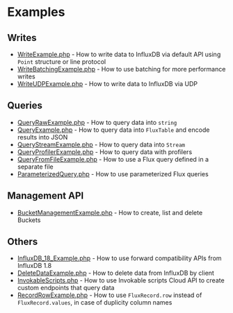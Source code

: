 # Examples

## Writes
- [WriteExample.php](WriteExample.php) - How to write data to InfluxDB via default API using `Point` structure or line protocol
- [WriteBatchingExample.php](WriteBatchingExample.php) - How to use batching for more performance writes
- [WriteUDPExample.php](WriteUDPExample.php) - How to write data to InfluxDB via UDP

## Queries
- [QueryRawExample.php](QueryRawExample.php) - How to query data into `string`
- [QueryExample.php](QueryExample.php) - How to query data into `FluxTable` and encode results into JSON
- [QueryStreamExample.php](QueryStreamExample.php) - How to query data into `Stream`
- [QueryProfilerExample.php](QueryProfilerExample.php) - How to query data with profilers
- [QueryFromFileExample.php](QueryFromFileExample.php) - How to use a Flux query defined in a separate file
- [ParameterizedQuery.php](ParameterizedQuery.php) - How to use parameterized Flux queries

## Management API
- [BucketManagementExample.php](BucketManagementExample.php) - How to create, list and delete Buckets

## Others
- [InfluxDB_18_Example.php](InfluxDB_18_Example.php) - How to use forward compatibility APIs from InfluxDB 1.8
- [DeleteDataExample.php](DeleteDataExample.php) - How to delete data from InfluxDB by client
- [InvokableScripts.php](InvokableScripts.php) - How to use Invokable scripts Cloud API to create custom endpoints that query data
- [RecordRowExample.php](RecordRowExample.php) - How to use `FluxRecord.row` instead of `FluxRecord.values`,
  in case of duplicity column names